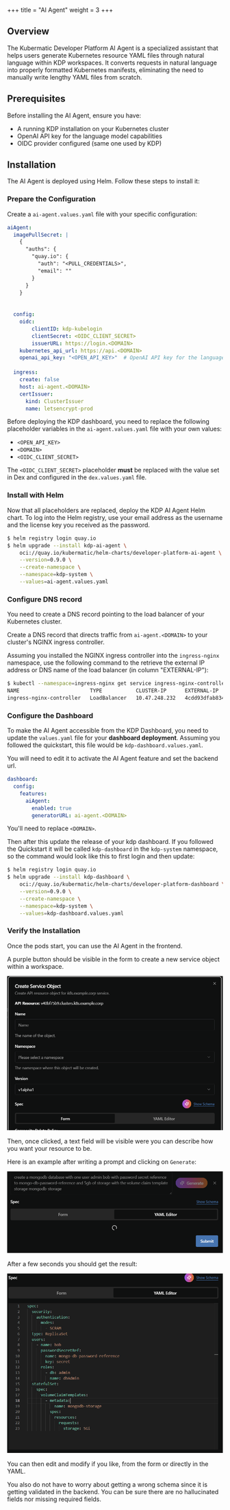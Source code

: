 +++
title = "AI Agent"
weight = 3
+++

## Overview

The Kubermatic Developer Platform AI Agent is a specialized assistant that helps users generate Kubernetes resource YAML files through natural language within KDP workspaces. It converts requests in natural language into properly formatted Kubernetes manifests, eliminating the need to manually write lengthy YAML files from scratch.

## Prerequisites

Before installing the AI Agent, ensure you have:

- A running KDP installation on your Kubernetes cluster
- OpenAI API key for the language model capabilities
- OIDC provider configured (same one used by KDP)

## Installation

The AI Agent is deployed using Helm. Follow these steps to install it:

### Prepare the Configuration

Create a `ai-agent.values.yaml` file with your specific configuration:

```yaml
aiAgent:
  imagePullSecret: |
    {
      "auths": {
        "quay.io": {
          "auth": "<PULL_CREDENTIALS>",
          "email": ""
        }
      }
    }


  config:
    oidc:
        clientID: kdp-kubelogin
        clientSecret: <OIDC_CLIENT_SECRET>
        issuerURL: https://login.<DOMAIN>
    kubernetes_api_url: https://api.<DOMAIN>
    openai_api_key: "<OPEN_API_KEY>"  # OpenAI API key for the language model

  ingress:
    create: false
    host: ai-agent.<DOMAIN>
    certIssuer:
      kind: ClusterIssuer
      name: letsencrypt-prod

```

Before deploying the KDP dashboard, you need to replace the following placeholder variables in the `ai-agent.values.yaml` file with your own values:

* `<OPEN_API_KEY>`
* `<DOMAIN>`
* `<OIDC_CLIENT_SECRET>`

The `<OIDC_CLIENT_SECRET>` placeholder **must** be replaced with the value set in Dex and configured in the `dex.values.yaml` file.

### Install with Helm

Now that all placeholders are replaced, deploy the KDP AI Agent Helm chart.
To log into the Helm registry, use your email address as the username and the license key you received as the password.

```bash
$ helm registry login quay.io
$ helm upgrade --install kdp-ai-agent \
    oci://quay.io/kubermatic/helm-charts/developer-platform-ai-agent \
    --version=0.9.0 \
    --create-namespace \
    --namespace=kdp-system \
    --values=ai-agent.values.yaml
```

### Configure DNS record

You need to create a DNS record pointing to the load balancer of your Kubernetes cluster.

Create a DNS record that directs traffic from `ai-agent.<DOMAIN>` to your cluster's NGINX ingress controller.

Assuming you installed the NGINX ingress controller into the `ingress-nginx` namespace, use the following command to the retrieve the external IP address or DNS name of the load balancer (in column "EXTERNAL-IP"):

```bash
$ kubectl --namespace=ingress-nginx get service ingress-nginx-controller
NAME                       TYPE           CLUSTER-IP      EXTERNAL-IP                                                    PORT(S)                      AGE
ingress-nginx-controller   LoadBalancer   10.47.248.232   4cdd93dfab834ed9a78858c7f2633380.eu-west-1.elb.amazonaws.com   80:30807/TCP,443:30184/TCP   449d
```

### Configure the Dashboard

To make the AI Agent accessible from the KDP Dashboard, you need to update the `values.yaml` file for your **dashboard deployment**. Assuming you followed the quickstart, this file would be `kdp-dashboard.values.yaml`.

You will need to edit it to activate the AI Agent feature and set the backend url.


```yaml
dashboard:
  config:
    features:
      aiAgent:
        enabled: true
        generatorURL: ai-agent.<DOMAIN>
```


You'll need to replace `<DOMAIN>`.

Then after this update the release of your kdp dashboard. If you followed the Quickstart it will be called `kdp-dashboard` in the `kdp-system` namespace, so the command would look like this to first login and then update:

```bash
$ helm registry login quay.io
$ helm upgrade --install kdp-dashboard \
    oci://quay.io/kubermatic/helm-charts/developer-platform-dashboard \
    --version=0.9.0 \
    --create-namespace \
    --namespace=kdp-system \
    --values=kdp-dashboard.values.yaml
```

### Verify the Installation

Once the pods start, you can use the AI Agent in the frontend.

A purple button should be visible in the form to create a new service object within a workspace.

![Button for AI Agent](ai-agent-button.png)

Then, once clicked, a text field will be visible were you can describe how you want your resource to be.

Here is an example after writing a prompt and clicking on `Generate`:

![Example prompt](ai-agent-prompt-example.png)

After a few seconds you should get the result:

![AI Agent response](ai-agent-example-response.png)

You can then edit and modify if you like, from the form or directly in the YAML. 

You also do not have to worry about getting a wrong schema since it is getting validated in the backend. You can be sure there are no hallucinated fields nor missing required fields.
